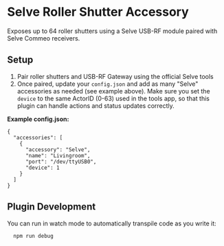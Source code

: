 # Selve Roller Shutter Accessory

Exposes up to 64 roller shutters using a Selve USB-RF module paired with Selve Commeo receivers.

## Setup
1. Pair roller shutters and USB-RF Gateway using the official Selve tools
2. Once paired, update your `config.json` and add as many "Selve" accessories as needed (see example above). Make sure you set the `device` to the same ActorID (0-63) used in the tools app, so that this plugin can handle actions and status updates correctly. 

**Example config.json:**

    {
      "accessories": [
        {
          "accessory": "Selve",
          "name": "Livingroom",
          "port": "/dev/ttyUSB0",
          "device": 1
        }
      ]
    }


## Plugin Development

You can run in watch mode to automatically transpile code as you write it:

```sh
  npm run debug
```
